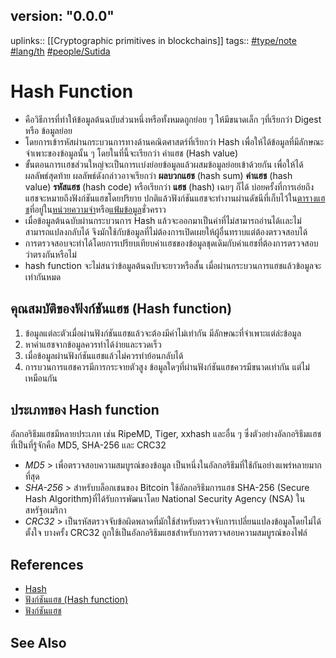 ## version: "0.0.0"
uplinks:: [[Cryptographic primitives in blockchains]]
tags:: [#type/note](app://obsidian.md/index.html#type/note) [#lang/th](app://obsidian.md/index.html#lang/th) [#people/Sutida](app://obsidian.md/index.html#people/Sutida)

# Hash Function
- คือวิธีการที่ทำให้ข้อมูลต้นฉบับส่วนหนึ่งหรือทั้งหมดถูกย่อย ๆ ให้มีขนาดเล็ก ๆที่เรียกว่า Digest หรือ ข้อมูลย่อย 
- โดยการเข้ารหัสผ่านกระบวนการทางด้านคณิตศาสตร์ที่เรียกว่า Hash เพื่อให้ได้ข้อมูลที่มีลักษณะจำเพาะของข้อมูลนั้น ๆ โดยในที่นี้จะเรียกว่า ค่าแฮช (Hash value)
- ขั้นตอนการเเฮชส่วนใหญ่จะเป็นการเเบ่งย่อยข้อมูลแล้วผสมข้อมูลย่อยเข้าด้วยกัน เพื่อให้ได้ผลลัพธ์สุดท้าย ผลลัพธ์ดังกล่าวอาจเรียกว่า **ผลบวกแฮช** (hash sum) **ค่าแฮช** (hash value) **รหัสแฮช** (hash code) หรือเรียกว่า **แฮช** (hash) เฉยๆ ก็ได้ บ่อยครั้งที่การเอ่ยถึงแฮชจะหมายถึงฟังก์ชันแฮชโดยปริยาย ปกติแล้วฟังก์ชันแฮชจะทำงานผ่านดัชนีที่เก็บไว้ใน[ตารางแฮช](https://th.wikipedia.org/wiki/%E0%B8%95%E0%B8%B2%E0%B8%A3%E0%B8%B2%E0%B8%87%E0%B9%81%E0%B8%AE%E0%B8%8A "ตารางแฮช")ที่อยู่ใน[หน่วยความจำ](https://th.wikipedia.org/wiki/%E0%B8%AB%E0%B8%99%E0%B9%88%E0%B8%A7%E0%B8%A2%E0%B8%84%E0%B8%A7%E0%B8%B2%E0%B8%A1%E0%B8%88%E0%B8%B3 "หน่วยความจำ")หรือ[แฟ้มข้อมูล](https://th.wikipedia.org/wiki/%E0%B9%81%E0%B8%9F%E0%B9%89%E0%B8%A1%E0%B8%82%E0%B9%89%E0%B8%AD%E0%B8%A1%E0%B8%B9%E0%B8%A5 "แฟ้มข้อมูล")ชั่วคราว
- เมื่อข้อมูลต้นฉบับผ่านกระบวนการ Hash แล้วจะออกมาเป็นค่าที่ไม่สามารถอ่านได้เเละไม่สามารถแปลงกลับได้ จึงมักใช้กับข้อมูลที่ไม่ต้องการเปิดเผยให้ผู้อื่นทราบแต่ต้องตรวจสอบได้
- การตรวจสอบจะทำได้โดยการเปรียบเทียบค่าเเฮชของข้อมูลชุดเดิมกับค่าแฮชที่ต้องการตรวจสอบว่าตรงกันหรือไม่
- hash function จะไม่สนว่าข้อมูลต้นฉบับจะยาวหรือสั้น เมื่อผ่านกระบวนการแฮชแล้วข้อมูลจะเท่ากันหมด

## คุณสมบัติของฟังก์ชันแฮช (Hash function)
1.  ข้อมูลแต่ละตัวเมื่อผ่านฟังก์ชันแฮชแล้วจะต้องมีค่าไม่เท่ากัน มีลักษณะที่จำเพาะแต่ล่ะข้อมูล
2.  หาค่าแฮชจากข้อมูลควรทำได้ง่ายและรวดเร็ว
3.  เมื่อข้อมูลผ่านฟังก์ชันแฮชแล้วไม่ควรทำย้อนกลับได้
4.  การบวนการแฮชควรมีการกระจายตัวสูง ข้อมูลใดๆที่ผ่านฟังก์ชันแฮชควรมีขนาดเท่ากัน แต่ไม่เหมือนกัน

## ประเภทของ Hash function 
อัลกอริธึมแฮชมีหลายประเภท เช่น RipeMD, Tiger, xxhash และอื่น ๆ ซึ่งตัวอย่างอัลกอริธึมแฮชที่เป็นที่รู้จักคือ MD5, SHA-256 และ CRC32

- *MD5* > เพื่อตรวจสอบความสมบูรณ์ของข้อมูล เป็นหนึ่งในอัลกอริธึมที่ใช้กันอย่างแพร่หลายมากที่สุด
- *SHA-256* > สำหรับบล็อกเชนของ Bitcoin ใช้อัลกอริธึมการแฮช SHA-256 (Secure Hash Algorithm)ที่ได้รับการพัฒนาโดย National Security Agency (NSA) ในสหรัฐอเมริกา
- *CRC32* > เป็นรหัสตรวจจับข้อผิดพลาดที่มักใช้สำหรับตรวจจับการเปลี่ยนแปลงข้อมูลโดยไม่ได้ตั้งใจ บางครั้ง CRC32 ถูกใช้เป็นอัลกอริธึมแฮชสำหรับการตรวจสอบความสมบูรณ์ของไฟล์

## References
- [Hash](https://zipmex.com/th/glossary/hash/)
- [ฟังก์ชันแฮช (Hash function)](https://blog.inslash.com/%E0%B8%9F%E0%B8%B1%E0%B8%87%E0%B8%81%E0%B9%8C%E0%B8%8A%E0%B8%B1%E0%B8%99%E0%B9%81%E0%B8%AE%E0%B8%8A-hash-function-a985ed40351d)
- [ฟังก์ชันแฮช](https://th.wikipedia.org/wiki/%E0%B8%9F%E0%B8%B1%E0%B8%87%E0%B8%81%E0%B9%8C%E0%B8%8A%E0%B8%B1%E0%B8%99%E0%B9%81%E0%B8%AE%E0%B8%8A)

## See Also
